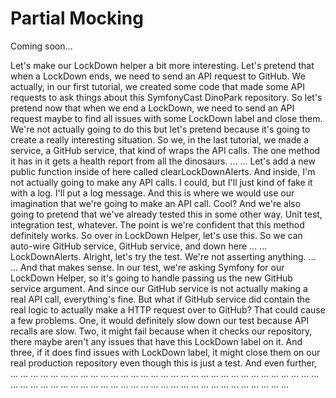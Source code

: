 # Partial Mocking

Coming soon...

Let's make our LockDown helper a bit more interesting. Let's pretend that when a
LockDown ends, we need to send an API request to GitHub. We actually, in our first
tutorial, we created some code that made some API requests to ask things about this
SymfonyCast DinoPark repository. So let's pretend now that when we end a LockDown, we
need to send an API request maybe to find all issues with some LockDown label and
close them. We're not actually going to do this but let's pretend because it's going
to create a really interesting situation. So we, in the last tutorial, we made a
service, a GitHub service, that kind of wraps the API calls. The one method it has in
it gets a health report from all the dinosaurs. ... ... Let's add a new public
function inside of here called clearLockDownAlerts. And inside, I'm not actually
going to make any API calls. I could, but I'll just kind of fake it with a log. I'll
put a log message. And this is where we would use our imagination that we're going to
make an API call. Cool? And we're also going to pretend that we've already tested
this in some other way. Unit test, integration test, whatever. The point is we're
confident that this method definitely works. So over in LockDown Helper, let's use
this. So we can auto-wire GitHub service, GitHub service, and down here ... ...
LockDownAlerts. Alright, let's try the test. We're not asserting anything. ... ...
And that makes sense. In our test, we're asking Symfony for our LockDown Helper, so
it's going to handle passing us the new GitHub service argument. And since our GitHub
service is not actually making a real API call, everything's fine. But what if GitHub
service did contain the real logic to actually make a HTTP request over to GitHub?
That could cause a few problems. One, it would definitely slow down our test because
API recalls are slow. Two, it might fail because when it checks our repository, there
maybe aren't any issues that have this LockDown label on it. And three, if it does
find issues with LockDown label, it might close them on our real production
repository even though this is just a test. And even further, ... ... ... ... ... ...
... ... ... ... ... ... ... ... ... ... ... ... ... ... ... ... ... ... ... ... ...
... ... ... ... ... ... ... ... ... ... ... ... ... ... ... ... ... ... ... ... ...
... ... ... ... ... ... ... ... ... ... ...
